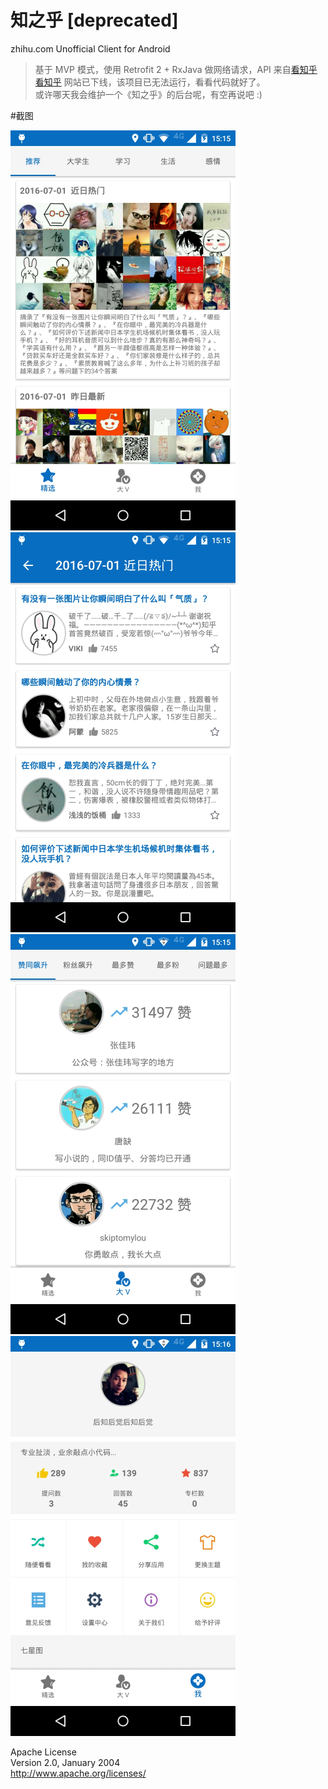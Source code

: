 # 知之乎 [deprecated]   
zhihu.com Unofficial Client for Android   

>基于 MVP 模式，使用 Retrofit 2 + RxJava 做网络请求，API 来自[看知乎](http://www.kanzhihu.com/api-document)      
>[看知乎](http://www.kanzhihu.com/api-document) 网站已下线，该项目已无法运行，看看代码就好了。   
>或许哪天我会维护一个《知之乎》的后台呢，有空再说吧 :)

#截图   

![](screenshot/1.png)   
![](screenshot/2.png)   
![](screenshot/3.png)   
![](screenshot/4.png)   
   
      
	     
		    
			
			

Apache License   
Version 2.0, January 2004   
http://www.apache.org/licenses/    


